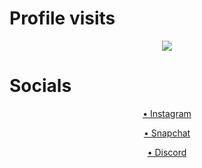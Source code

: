 # Profile visits
<p align = "center">
    <a href = "https://github.com/15yrold/Profile-visits-booster">
    <img src = "https://komarev.com/ghpvc/?username=15yrold&color=36393f"/>
    <a>
</p>

# Socials
<p align = "center">
    <a href = "https://www.instagram.com/rplceme">
    • Instagram
    <a>
</p>
<p align = "center">
    <a href = "https://www.snapchat.com/add/vvnmpire?share_id=RjdDRjM5&locale=en_US">
    • Snapchat
    <a>
</p>
<p align = "center">
    <a href = "https://discord.com/users/950897972638519386/profile">
    • Discord
    <a>
</p>
